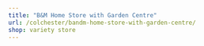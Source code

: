 ```yaml
---
title: "B&M Home Store with Garden Centre"
url: /colchester/bandm-home-store-with-garden-centre/
shop: variety store
---
```

